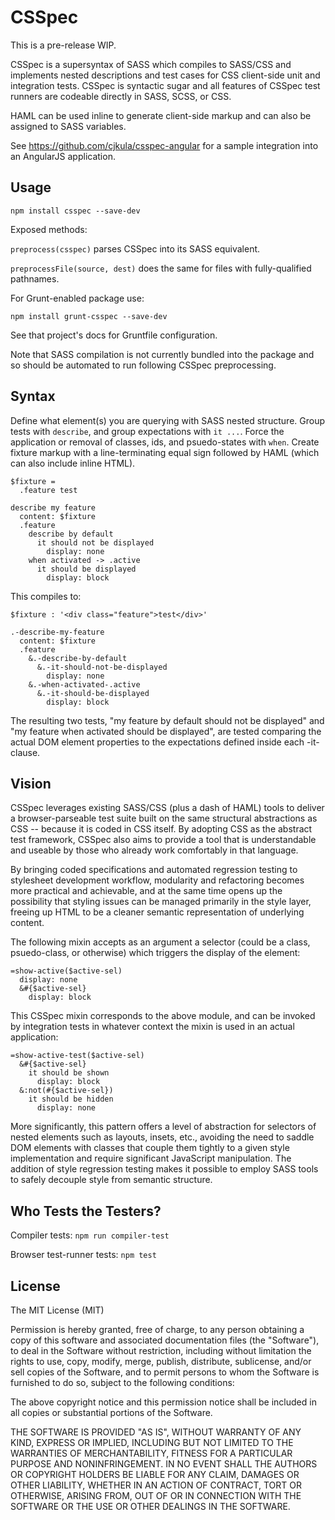 CSSpec
======

This is a pre-release WIP. 

CSSpec is a supersyntax of SASS which compiles to SASS/CSS and implements nested descriptions and test cases for CSS client-side unit and integration tests. CSSpec is syntactic sugar and all features of CSSpec test runners are codeable directly in SASS, SCSS, or CSS.

HAML can be used inline to generate client-side markup and can also be assigned to SASS variables.

See https://github.com/cjkula/csspec-angular for a sample integration into an AngularJS application.

Usage
-----

    npm install csspec --save-dev

Exposed methods: 

`preprocess(csspec)` parses CSSpec into its SASS equivalent.

`preprocessFile(source, dest)` does the same for files with fully-qualified pathnames.

For Grunt-enabled package use:

    npm install grunt-csspec --save-dev

See that project's docs for Gruntfile configuration.

Note that SASS compilation is not currently bundled into the package and so should be automated to run following CSSpec preprocessing.

Syntax
------

Define what element(s) you are querying with SASS nested structure. Group tests with `describe`, and group expectations with `it ...`. Force the application or removal of classes, ids, and psuedo-states with `when`. Create fixture markup with a line-terminating equal sign followed by HAML (which can also include inline HTML).

    $fixture =
      .feature test

    describe my feature
      content: $fixture
      .feature
        describe by default
          it should not be displayed
            display: none
        when activated -> .active
          it should be displayed
            display: block

This compiles to:
    
    $fixture : '<div class="feature">test</div>'

    .-describe-my-feature
      content: $fixture
      .feature
        &.-describe-by-default
          &.-it-should-not-be-displayed
            display: none
        &.-when-activated-.active
          &.-it-should-be-displayed
            display: block

The resulting two tests, "my feature by default should not be displayed" and "my feature when activated should be displayed", are tested comparing the actual DOM element properties to the expectations defined inside each -it- clause.

Vision
------

CSSpec leverages existing SASS/CSS (plus a dash of HAML) tools to deliver a browser-parseable test suite built on the same structural abstractions as CSS -- because it is coded in CSS itself. By adopting CSS as the abstract test framework, CSSpec also aims to provide a tool that is understandable and useable by those who already work comfortably in that language.

By bringing coded specifications and automated regression testing to stylesheet development workflow, modularity and refactoring becomes more practical and achievable, and at the same time opens up the possibility that styling issues can be managed primarily in the style layer, freeing up HTML to be a cleaner semantic representation of underlying content.

The following mixin accepts as an argument a selector (could be a class, psuedo-class, or otherwise) which triggers the display of the element:

    =show-active($active-sel)
      display: none
      &#{$active-sel}
        display: block

This CSSpec mixin corresponds to the above module, and can be invoked by integration tests in whatever context the mixin is used in an actual application:

    =show-active-test($active-sel)
      &#{$active-sel}
        it should be shown
          display: block
      &:not(#{$active-sel})
        it should be hidden
          display: none

More significantly, this pattern offers a level of abstraction for selectors of nested elements such as layouts, insets, etc., avoiding the need to saddle DOM elements with classes that couple them tightly to a given style implementation and require significant JavaScript manipulation. The addition of style regression testing makes it possible to employ SASS tools to safely decouple style from semantic structure.

Who Tests the Testers?
----------------------

Compiler tests: `npm run compiler-test`

Browser test-runner tests: `npm test`

License
-------

The MIT License (MIT)

Permission is hereby granted, free of charge, to any person obtaining a copy
of this software and associated documentation files (the "Software"), to deal
in the Software without restriction, including without limitation the rights
to use, copy, modify, merge, publish, distribute, sublicense, and/or sell
copies of the Software, and to permit persons to whom the Software is
furnished to do so, subject to the following conditions:

The above copyright notice and this permission notice shall be included in
all copies or substantial portions of the Software.

THE SOFTWARE IS PROVIDED "AS IS", WITHOUT WARRANTY OF ANY KIND, EXPRESS OR
IMPLIED, INCLUDING BUT NOT LIMITED TO THE WARRANTIES OF MERCHANTABILITY,
FITNESS FOR A PARTICULAR PURPOSE AND NONINFRINGEMENT. IN NO EVENT SHALL THE
AUTHORS OR COPYRIGHT HOLDERS BE LIABLE FOR ANY CLAIM, DAMAGES OR OTHER
LIABILITY, WHETHER IN AN ACTION OF CONTRACT, TORT OR OTHERWISE, ARISING FROM,
OUT OF OR IN CONNECTION WITH THE SOFTWARE OR THE USE OR OTHER DEALINGS IN
THE SOFTWARE.

